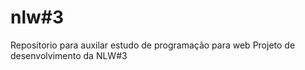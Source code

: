 # nlw#3
Repositorio para auxilar estudo de programação para web
Projeto de desenvolvimento da NLW#3

